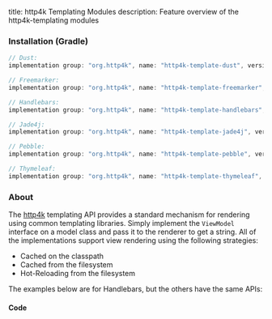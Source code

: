 title: http4k Templating Modules
description: Feature overview of the http4k-templating modules

### Installation (Gradle)

```groovy
// Dust: 
implementation group: "org.http4k", name: "http4k-template-dust", version: "3.276.0"

// Freemarker: 
implementation group: "org.http4k", name: "http4k-template-freemarker", version: "3.276.0"

// Handlebars: 
implementation group: "org.http4k", name: "http4k-template-handlebars", version: "3.276.0"

// Jade4j: 
implementation group: "org.http4k", name: "http4k-template-jade4j", version: "3.276.0"

// Pebble: 
implementation group: "org.http4k", name: "http4k-template-pebble", version: "3.276.0"

// Thymeleaf: 
implementation group: "org.http4k", name: "http4k-template-thymeleaf", version: "3.276.0"
```

### About
The [http4k] templating API provides a standard mechanism for rendering using common templating libraries. Simply implement the `ViewModel` interface on a model class and pass it to the renderer to get a string. All of the implementations support view rendering using the following strategies:

* Cached on the classpath
* Cached from the filesystem
* Hot-Reloading from the filesystem

The examples below are for Handlebars, but the others have the same APIs:

#### Code  [<img class="octocat"/>](https://github.com/http4k/http4k/blob/master/src/docs/guide/modules/templating/example.kt)

<script src="https://gist-it.appspot.com/https://github.com/http4k/http4k/blob/master/src/docs/guide/modules/templating/example.kt"></script>

[http4k]: https://http4k.org
